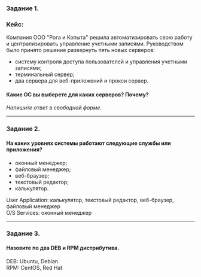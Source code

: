 ### Задание 1. 

### Кейс: 
Компания ООО "Рога и Копыта" решила автоматизировать свою работу и централизировать управление учетными записями.
Руководством было принято решение развернуть пять новых серверов:

* систему контроля доступа пользователей и управления учетными записями;
* терминальный сервер;
* два сервера для веб-приложений и прокси сервер.

#### Какие ОС вы выберете для каких серверов? Почему?

*Напишите ответ в свободной форме.*

---

### Задание 2. 

#### На каких уровнях системы работают следующие службы или приложения?

* оконный менеджер;
* файловый менеджер;
* веб-браузер;
* текстовый редактор;
* калькулятор.

User Application: калькулятор, текстовый редактор, веб-браузер, файловый менеджер  
O/S Services: оконный менеджер

---

### Задание 3. 

#### Назовите по два DEB и RPM дистрибутива.
DEB: Ubuntu, Debian  
RPM: CentOS, Red Hat

